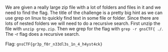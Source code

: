 We are given a really large zip file with a lot of folders and files in it and we need to find the flag. The title of the challenge is a pretty big hint as we can use grep on linux to quickly find text in some file or folder.
Since there are lots of nested folders we will need to do a recursive search.
First unzip the file with `unzip grep.zip`.
Then we grep for the flag with `grep -r gnsCTF{ ./`. The -r flag does a recursive search.

Flag: `gnsCTF{gr3p_f0r_n33dl3s_1n_4_h4yst4ck}`
